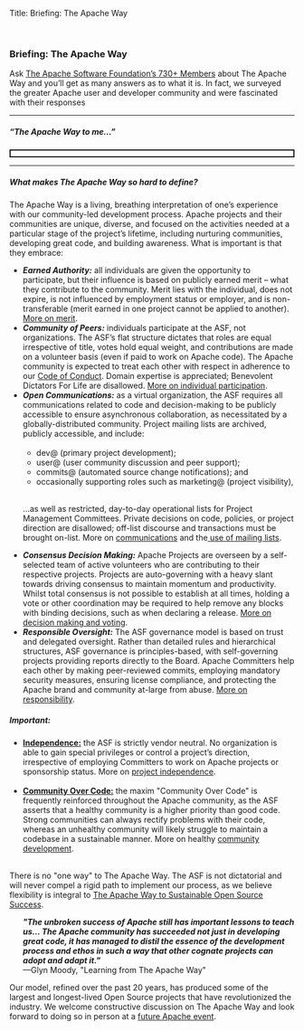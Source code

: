 Title: Briefing: The Apache Way

<p><br>
<h3>Briefing: The Apache Way</h3>

<p>Ask <a href="/foundation/governance/members.html">The Apache Software Foundation’s 730+ Members</a> about The Apache Way and you’ll get as many answers as to what it is. In fact, we surveyed the greater Apache user and developer community and were fascinated with their responses</p>

<hr>
<h5>“The Apache Way to me…”</h5>
<p style="border-style:solid;border-width:2px;padding:5px;">
<strong id="awtm"></strong>

<script>
var quotes = "\n\
&quot;Egalitarian and meritocracy-based software development collaboration&quot;\n\
—Siddharth Anand, user of Apache Avro, Spark, Airflow, and Hive since 2003; contributor to Apache     Airflow, Spark, Livy\n\
\n\
\n\
&quot;Community for collaboration and cooperation.&quot;\n\
—John, Apache Hadoop, Hive, HBase, Cassandra, Druid, Flink, Sentry, Zookeeper, Solr, Iceberg, Impala, Kudu, Pig, Flume, Sqoop, Yetus, Parquet, Spark, Arrow, BigTop, Maven, Ivy, Kerby, Mesos, Oozie user for 4 years; contributor to Apache Hadoop, Hive, HBase, Druid, Flink, Sentry, Iceberg, Impala, Kudu, Parquet, Spark, Kerby\n\
\n\
\n\
&quot;Transparency, sharing, community collaboration&quot;\n\
—Phil Zampino, 10 year user of Apache Knox, Commons, Hadoop, HTTP Client, and contributor to Apache Knox, Hadoop, Lucene and others\n\
\n\
\n\
&quot;Open Source Software which can safely be used in commercial software&quot;\n\
—K, user of Apache HTTP Server, Poi, Wicket, Tomcat and more    over 18 years. Apache Poi contributor\n\
\n\
\n\
&quot;Essential components for infrastructure and applications for projects in education&quot;\n\
—Professor Alexis Olivo, 14 year user of Apache HTTP Server, Flex, Cordova\n\
\n\
\n\
&quot;Great open source software produced by a community that cares about quality and sharing&quot;\n\
—MC, 9 year user of Apache Hadoop, Spark, VXQuery, AsterixDB, Pig, Hive    VXQuery, AsterixDB\n\
\n\
\n\
&quot;A tried and tested, mature approach to collaborate development. One whereby it shows that a community over code approach really does result in a better product.&quot;\n\
—Tim Robertson, 20 year user of Apache projects including Beam, Hadoop, HBase, Hive, Spark, ORC, Tomcat, Solr, and contributor on Apache Beam, Hive, Hadoop, HBase, Solr\n\
\n\
\n\
&quot;Great Community for developing open source code with a permissive license&quot;\n\
—Anonymous, 20 year contributor to Apache Commons\n\
\n\
\n\
&quot;Build a community, instead of code.&quot;\n\
—Wei Chen, 8 year user of Apache Hadoop, Spark, Kafka, PredictionIO, Marvin, Toree\n\
\n\
\n\
&quot;To me it means recognition being tied to the individual, it means developing projects on neutral ground, it means bridging not only time zones, cultures, geographies but also institutions and organizations...as a friend once said, it's also a place where what you receive outweighs what you invest.&quot;\n\
—Anonymous Apache Project Mentor\n\
\n\
\n\
&quot;Guide lines or Bible&quot;\n\
—Koji, 18 year user of Apache Lucene, Solr, OpeNLP, Mahout, Spark, Commons, contributor to Apache Solr\n\
\n\
\n\
&quot;more open, driving me to communicate&quot;\n\
—Jialin Qiao, 3 year committer on Apache IoTDB (incubating)\n\
\n\
\n\
&quot;A way to let your work benefit more people, a way to grow tech depth quickly and also help to build relationships.&quot;\n\
—Weiwei Yang, user and committer on Apache Hadoop for 8 years\n\
\n\
\n\
&quot;To be free to contribute and use Apache projects for the daily work.&quot;\n\
—Anonymous, 14 year contributor to Apache Wicket\n\
\n\
\n\
&quot;True dev env&quot;\n\
—Anonymous, Apache ESME contributor for 8 years\n\
\n\
\n\
&quot;The Apache Way is our industry-leading Seal of Approval. It is the foundations guarantee, and the users' guarantee, that what is released is governed, tried and tested, and passes muster. It is an assurance that things are handled in the open, that there are no hidden surprises or caveats, that this is quality assured.&quot;\n\
—Daniel Gruno, 20 year user of Apache HTTP Server, Cordova, Kibble, and Lucene, contributor to Apache httpd, Kibble, TrafficServer, Tinkerpop, Steve\n\
\n\
\n\
&quot;Make friends and learn something new&quot;\n\
—Wei Zhang, 10+ year user and contributor to Apache OFBiz, Tomcat, Commons\n\
\n\
\n\
&quot;High quality open source&quot;\n\
—Piotr, Apache Cassandra, Spark, and Commons user for over 15 years, contributor to Apache Cassandra, Spark\n\
\n\
\n\
&quot;Community driven software | diverse and open communities | power to those who do&quot;\n\
—Christian Schneider, 19 year user of Apache HTTP Server and Tomcat, contributor to Apache Karaf, Camel, CXF, Kafka, ActiveMQ, Aries, Felix\n\
\n\
\n\
&quot;Open for any one to use and contribute. Doesn't matter whether a contributor is young or experienced, all are welcomed with open hearts. Always work with passion towards making a project better for the users.&quot;\n\
— Imesha Sudasingha, 4 year user of Apache Zookeeper, Maven, Tomcat, Apache2, OODT, Commons, HttpComponents, contributor to Apache OODT, Curator, DRAT, Airavata\n\
\n\
\n\
&quot;Community over the Code&quot;\n\
—Von Gosling, 10 year user of Apache RocketMQ, Dubbo, Spark, Flink, Tomcat, contributor to Apache RocketMQ, Kafka, Dubbo (incubating), Flink, Tomcat, Hadoop\n\
\n\
\n\
&quot;Community is more important than code&quot;\n\
—Kexianjun, contributor to Apache Dubbo (incubating), user of Apache RocketMQ, Zookeeper, Tomcat, Kafka and other Apache projects for 3 years\n\
\n\
&quot;Collaboration&quot;\n\
—Anonymous user of Apache projects for ~25 years, including Apache Ant, Axis2, Batik, Camel, Cocoon, Apache Commons, CXF, Derby, Directory Server, Directory Studio, FreeMarker, Groovy, HTTP Server, HttpComponents, JMeter, Karaf, Log4, Maven, OpenJPA, OpenOffice, PDFBox, POI, Solr, Subversion, Tomcat, Velocity, Xalan, Xerces    Camel, CXF, Groovy, Karaf, Maven, PDFBox, Tomcat\n\
\n\
\n\
&quot;open source and industry standard&quot;\n\
—Jiang, 5 year user of Apache Spark, Hadoop, Sqoop, Flume, Kafka, HBase, Hive\n\
\n\
\n\
&quot;Community / Meritocracy&quot;\n\
—Patrick, using Apache Tomcat, PDFBox, Commons, HTTPd, Lucene, Tika, Maven,  POI, HttpComponents for 18 years\n\
\n\
\n\
&quot;better quality&quot;\n\
—Kimm King, 10 year user and contributor to Apache Dubbo (incubating), RocketMQ, Ignite, ActiveMQ, Ignite, Kafka, Camel, ShardingSphere (incubating), and more\n\
\n\
\n\
&quot;A best way to improve programming skills&quot;\n\
—Chen, Apache Dubbo (incubating) and RocketMQ user for 5 years\n\
 \n\
&quot;Freedom, technique first&quot;\n\
—Xiangdong Huang, 8 year user of Apache Cassandra, Hadoop, Tomcat, Maven, contributor to Apache IoTDB (incubating)\n\
\n\
\n\
&quot;openness, collaboration, community effort, exchange of ideas and thoughts&quot;\n\
—Grzegorz Grzybek, user of Apache Maven, CXF, Camel, Karaf, Aries, Felix, Commons, HTTPd, Tomcat, Derby, ActiveMQ, Groovy (incubating), log4j, Xerces, Xalan for 17 years, contributor to Apache Karaf, Camel, Aries, CXF\n\
\n\
\n\
&quot;community first development process&quot;\n\
—Lukasz Lenart, user of Apache Struts and Commons for 16 years, committer on Apache Struts and Spark\n\
\n\
\n\
&quot;Power&quot;\n\
—Tang, 10 years user of Apache RocketMQ, Kafka, Commons, Log4j, Tomcat, HttpComponents, contributor to Apache RocketMQ and Skywalking (incubating)\n\
\n\
\n\
&quot;Open, Free and Organized&quot;\n\
—Xuchuanyin, user of Apache Commons, Hadoop, Spark, Carbondata (incubating), Parquet, ORC, Zookeeper for 5 years, contributing to Apache ORC and Carbondata (incubating)\n\
\n\
\n\
&quot;Building great software as a peaceful, non-competitive community with outmost respect of each other&quot;\n\
—Anonymous user of Apache projects since 2000, including httpd, Maven, Ant, Commons, Sling, Felix, Jackrabbit, Cordova, Openwhisk (incubating), contributor to Apache Sling, Felix, Jackrabbit, Cordova\n\
\n\
\n\
&quot;Community over Code.&quot;\n\
—Mick Semb Wever, 19 year user of Apache projects including Cassandra, NetBeans (incubating), Zipkin (incubating), Spark, Kafka, Hadoop, Arvo, Groovy, HttpComponents, JMeter, Maven, Mesos, OpenOffice, Parquet, Shiro, Tiles, httpd, Tomcat, Commons, log4j, and Apache Cassandra committer\n\
\n\
&quot;save money, use the best opensource technology, I think so&quot;\n\
—Hushunliang, user of Apache projects for about 10 years, including Apache Tomcat, Dubbo (incubating), Spark, RocketMQ\n\
\n\
&quot;I don't think much about the Apache way, but it's fun and sometimes rewarding to participate in a few projects.&quot;\n\
—Anonymous user of Apache Tomcat, httpd, POI, Commons, Batik over the past two decades; contributor to Apache POI, Tika, Commons\n\
\n\
&quot;More learning opportunities&quot;\n\
—Liuchunlong, three year user of Apache RocketMQ, Lucene, Tomcat, Struts, Maven    and contributor to RocketMQ\n\
\n\
\n\
&quot;one of the best open source organizations&quot;\n\
—Piean, 6+ year user of Apache Commons, Druid (incubating), Dubbo (incubating), Maven, and contributor to RocketMQ\n\
\n\
\n\
&quot;Gaining by sharing&quot;\n\
—Niels Basjes, ~25 years user of Apache httpd, Tomcat, Hadoop, Pig, HBase, Hive, Flink, Beam, Kafka, Avro, Parquet, Commons, and contributor to Apache Avro, Hadoop, Pig, HBase, Hive, Flink, Beam\n\
\n\
\n\
&quot;emmm i don't know&quot;\n\
—Yakecan Le, 4 year user of Apache Dubbo (incubating), JMeter, Maven, Shiro, Tomcat\n\
\n\
\n\
&quot;Convenient and swift&quot;\n\
—FangQi Cao, one year user of Apache RocketMQ\n\
\n\
\n\
&quot;A way to build communities that work together to build projects that can be used by anybody, anywhere.&quot;\n\
—Bruno P. Kinoshita, 10+ year user and committer to several Apache Commons components, Jena, OpenNLP, Arrow, Kafka\n\
\n\
&quot;Don't know&quot;\n\
—Anonymous 3 year user of Apache Spark, Zeppelin, Hadoop, HBase, Kafka\n\
\n\
\n\
&quot;Collaborative software development, consistently high-quality software&quot;\n\
—Henry Li, user and contributor to Apache RocketMQ for 7 years\n\
\n\
\n\
&quot;A way to ensure software quality&quot;\n\
—Giovanni Bechis, 20+ year user of Apache HTTP Server and committer on Apache SpamAssassin\n\
\n\
\n\
&quot;Collaborative, collegial, common interest, (mostly) vendor neutral, development of software for a better planet&quot;\n\
—Anonymous user of Apache HTTP Server for 20 years\n\
\n\
\n\
&quot;A place for collaborating on a project with a permissive open source license&quot;\n\
—Anonymous, 17 year user of Apache POI, httpd, Tomcat, Sling, Lucene, PDFBox, Commons, Jackrabbit, Pulsar, Incubator and committer to Apache OpenOffice, Incubator, POI, Solr, Tika.\n\
\n\
\n\
&quot;Freedom and collaboration&quot;\n\
—Christian, user of Apache Projects that include httpd, Tomcat, NetBeans, and other Java-related projects for 23 years\n\
\n\
\n\
&quot;really free software, good community&quot;\n\
—Anonymous user of about 30 different Apache projects over 16 years, and committer on Apache Sling\n\
\n\
\n\
&quot;Openness, meritocracy&quot;\n\
—Attila Bukor, 15 year user of Apache HTTP Server, Maven, Hadoop, Kudu, ZooKeeper, PonyMail, Whimsy, and committer to Apache Kudu, Hadoop, HBase, Kafka, ZooKeeper, Hive, Impala, Sentry\n\
\n\
\n\
&quot;It is a way to build communities and software by giving a bit in order to get a lot.&quot;\n\
—Ted Dunning, 10 year user of Apache Spark, Commons, Flink, Drill, Maven, Calcite, Parquet, PonyMail, Whimsy, Zeppelin, Zookeeper, and committer on Apache Drill, Spark, Flink, Calcite\n\
\n\
\n\
&quot;A burden of reporting and a fight with infrastructure&quot;\n\
—Harald Oehlmann, 20 year user of Apache River\n\
\n\
\n\
&quot;Meritocraty, transparency, business compatibility&quot;\n\
—Cédric Damioli, 17 year user of Apache Cocoon, Jackrabbit, Solr, and many others, contributor to Apache Cocoon, Jackrabbit, and Lucene.\n\
\n\
\n\
&quot;A revolutionary way to collaborate openly and efficiently across organizations, cultures and timezones&quot;\n\
—Bertrand Delacretaz, 20 year user and committer to Apache Sling, Jackrabbit Oak, Felix, Lucene, OpenWhisk (incubating) and many others\n\
\n\
\n\
&quot;Community over Competition. Pooling expertise for the benefit of all. What you give will come back to you 10-fold.&quot;\n\
—Matt Foley, 8+ year user and contributor to Apache Hadoop, Spark, HBase, Maven    Hadoop, Spark, HBase, Maven, Ambari, Hive, Metron, NiFi\n\
\n\
\n\
&quot;A strong community where consensus and do are the keys factors&quot;\n\
—Olivier Heintz, 11 year user and contributor to Apache OFBiz\n\
\n\
\n\
&quot;Learning from the best. Being constructively criticized by the best. Intellectual stimulation. Friendship.&quot;\n\
—Dawid Weiss, user and contributor to Apache Lucene, Solr, Maven, Ant, Jakarta, HTTPD for ~20 years\n\
\n\
&quot;Collaborating to improve the products delivered by the projects. Achieving such results through consensus.&quot;\n\
—Anonymous user and contributor to Apache HTTPD, OFBiz, Directory, ServiceMix for 10 years\n\
\n\
\n\
&quot;Global teamwork and collaboration&quot;\n\
—Gandhirajan N, 2 year user of Apache Commons and contributor to Apache Ctakes, Cordova\n\
\n\
\n\
&quot;Creating, evolving and improving through sharing and openness&quot;\n\
—Anonymous user and committer to Apache Karaf, ActiveMQ, Camel, Maven, and Commons\n\
\n\
\n\
&quot;A guideline&quot;\n\
—Radovan Semancik, ~20 year user of Apache httpd, Tomcat, Commons, Directory, CXF, Mina, http-client, and committer on Directory, CXF, Mina\n\
\n\
\n\
&quot;Community, respect, innovation.&quot;\n\
—Lefty Leverenz, user and contributor to Apache Hive and ORC for 7 years\n\
\n\
\n\
&quot;Fairly, it's something I feel outdated, stuck in 2000-s. I don't feel modern dynamics in it. Maybe it's because of JMeter project that is complete opposite of being modern and attractive (as a project not as a product).&quot;\n\
—Anonymous user of Apache httpd, httpclient, JMeter, Maven for 10 years and contributor to Apache JMeter\n\
\n\
\n\
&quot;Community over code and a great place to meet good people&quot;\n\
—Francois Papon, 14 year user of Apache Karaf, Camel, ActiveMQ, Tomcat, CXF, Log4j, Struts, Shiro, Unomi, committer on Apache Karaf, Camel, Shiro, Unomi\n\
\n\
&quot;No idea—just saw the term capitalized now.&quot;\n\
—Eirik Bakke, 15 year user of Ant, Flume, NetBeans, Commons, Batik, Avro, Maven, Hadoop, and contributor to Apache Flume, Hadoop\n\
\n\
\n\
&quot;Open, collaborative&quot;\n\
—Anonymous user and contributor to Apache Hadoop, Flink, Spark, Hive    for 9 years\n\
\n\
\n\
&quot;a good structure to build a strong community and good quality software&quot;\n\
—Etienne, user of “a lot” of Apache projects for 15 years, and contributor to Apache Beam, Karaf, ActiveMQ, Camel, Syncope, CXF, Kafka, Avro, Ranger, Spark, Flink and more\n\
\n\
\n\
&quot;Contribution to open source community means ... sharing well reviewed code with many enthusiastic developers to try and utilize and build on powerful features that are already developed.&quot;\n\
—Mehul Parikh, 4 year user of Apache Ranger, Atlas, Hadoop, Hive, HBase, Knox, Storm, Kafka, Ambari\n\
\n\
\n\
&quot;Nothing special to be honest.&quot;\n\
—Thorsten Schöning, 15 year user of Apache log4cxx, APR, httpd, Tomcat, Axis 2, mod_perl, Subversion, Wicket and contributor to Apache Wicket, log4cxx, Axis 2\n\
\n\
\n\
&quot;Community driven, open, to a high standard&quot;\n\
—Duncan, 15 year user of Apache projects including Brooklyn, jclouds, ActiveMQ, Ambari, JMeter, Hadoop, Struts, httpd, and contributor to Brooklyn and jclouds\n\
\n\
\n\
&quot;Not much really, didn't even know those words were indicating something special... Apache is just one of the 'ways'. I've been writing software for over 30 years now, as a hobby, for a living. I believe in community and sharing; knowledge on talks on conferences, code in open source. If we only had closed source, we would not have come this far. The best ideas came from open source (Maven really changed the development world there)...&quot;\n\
—Tom Eugelink, 10+ year user of Apache Maven, Common Java libraries, Tomcat, HTTP server, Xalan, Xerces, Axis, CXF, Velocity, FreeMarker, MyFaces, PDFBox, and more\n\
\n\
\n\
&quot;openness, equality, meritocracy, stewardship&quot;\n\
—Radu Cotescu, 6 year user and contributor to Apache Sling, Felix, Jackrabbit Oak, Maven, Tika\n\
\n\
\n\
&quot;Open Source, Reliable, Scalable&quot;\n\
—Kartik Reddy, user of Apache Flink, NiFi, Kafka, Hadoop, Spark, Tomcat for 3 years\n\
\n\
\n\
&quot;Vendor-neutral collaborative open source software development&quot;\n\
—Anonymous 8 year user of Apache Jena, Spark, Hadoop, Commons, Mesos, Zookeeper, and contributor to Apache Jena, Spark, Mesos\n\
\n\
\n\
&quot;Apache contributes a lot of valuable infrastructure without trying to push opinions on how and where it should and should not be used.&quot;\n\
—Ilya, user of Apache Commons, Hibernate, Lucene, Solr, Ignite, Ant, Maven, Xerces for more than a decade, and committer on Apache Solr, Ignite\n\
 \n\
&quot;Community software development&quot;\n\
—Sergio Fernandez, 15 year user of Apache Commons, Spark, Beam, Flink, Marmotta, Solr, Lucene, and committer to Apache Commons, Marmotta, MXNet\n\
\n\
\n\
&quot;reliable software and libraries&quot;\n\
—Tushar Joshi, user of Apache Commons, ServiceMix, Tomcat, NetBeans, OpenOffice, FOP, Xerces, log4j, httpd, Hadoop since 2000, and contributor to Apache Hadoop, Tomcat, NetBeans\n\
\n\
\n\
&quot;Community, Consensus and Open Process&quot;\n\
—Dennis Kieselhorst, 15 year user of Apache Tomcat, HTTPD, HttpComponents, Kafka, and committer to Apache Commons, CXF, MyFaces, Maven\n\
\n\
\n\
&quot;High quality software that I can rely on and contribute to&quot;\n\
—Anonymous user of Apache Kafka, Zookeeper, Commons, Maven and committer to Apache Kafka for many years\n\
\n\
\n\
&quot;Community over code&quot;\n\
—Anonymous user of Apache Unomi, Karaf, Tomcat, Maven, Commons, Pluto, Jackrabbit, Lucene for 20 years, and committer to Apache Unomi, Karaf, Jackrabbit\n\
\n\
\n\
&quot;longevity through community&quot;\n\
—Alex Heneveld, 15 year user of Apache Brooklyn, jclouds, httpd, Commons, Karaf, Cassandra, and more, contributor to Apache Brooklyn, jclouds\n\
\n\
\n\
&quot;A high set of standards that projects and developers are held to, that encourages involvement but does so in a way that insures sustainability and legal protection for the future.&quot;\n\
—Nick, ~20 year user of Apache httpd, Guacamole, Tomcat, NetBeans, Directory, Maven, contributor to Apache Guacamole\n\
\n\
\n\
&quot;International collaboration, community, fun&quot;\n\
—Vincent, user of Apache Maven, Ant, httpd, Tomcat for 20 years, and contributor to Apache Maven and some projects in the Apache Incubator\n\
\n\
\n\
&quot;collaboration, sharing, learning&quot;\n\
—Yifei Zhang, 10 year user and contributor to Apache HTTP Server, Hadoop, NiFi, Cassandra\n\
\n\
\n\
&quot;working together with a shared sense of ownership over the community's project.&quot;\n\
—Anonymous user and committer to Apache HTTP Server, Zeppelin, Whimsy, Tomcat, Tika, CouchDB, and Commons, for 19 years \n\
\n\
\n\
&quot;Collaboration&quot;\n\
—Anonymous user of Apache Jackrabbit Oak, Lucene, Solr, and others for too many years to remember, and contributor to Apache Jackrabbit\n\
\n\
\n\
&quot;an attempt to codify norms of effective tightly-knit groups to work at scale and across long (geographic and temporal) distances&quot;\n\
—Robert, user of Apache httpd, Beam, Flink, Arrow, Commons, Ant, Groovy for 10 years, and committer to Beam and Flink\n\
\n\
\n\
&quot;Technology that matter with no Strings attached.&quot;\n\
—Rafael Weingärtner, 10 year user of Apache CloudStack, most of the Java Commons, Maven, and others, and contributor to Apache CloudStack\n\
\n\
\n\
&quot;Project management independent from commercial interests.&quot;\n\
—Dmitriy Pavlov, 12 year user and contributor to Apache Ignite, Tomcat, Kafka\n\
\n\
\n\
&quot;Open and community driven&quot;\n\
—Anonymous user and contributor to Apache Hadoop and Spark for 16 years\n\
\n\
\n\
&quot;In my experience within a small ‘community’, the slogan does not mean much: Evolution/outcome/output of projects are very different depending on which of the underlying tenets (consensus, involvement, technical argumentation, common good, vote participation, onboarding, ...) are favored, or not, by ‘influential’ people. Influence and ‘meritocracy’ are not always aligned and the former trumps the latter...&quot;\n\
—Gilles, 12 year user and contributor to several Apache Commons Math projects\n\
\n\
\n\
&quot;Share knowledge with other engineers. Solve common problems. Be polite and create community&quot;\n\
—Enrico Olivelli, user of 19 years of Apache Tomcat, Bookkeeper, ZooKeeper, HBase, Calcite, Oltu, Commons, James, SpamAssasisin, Groovy, Subversion, Curator, Maven, Ant, Hadoop, Kafka, Pulsar, NetBeans, contributor to Apache Bookkeeper, Zookeeper, Calcite, Tomcat, Curator, Maven\n\
\n\
\n\
&quot;Imagine there's no heaven…(full song lyrics)...&quot;\n\
—Robert, 20 year user of Apache httpd, Tomcat, Tinkerpop, ActiveMQ, Ant, Cassandra, Camel, Commons, Groovy, Ignite, JMeter, Lucene, Maven, and many more...contributor to Apache TinkerPop\n\
\n\
\n\
&quot;Trying to be courteous, open minded to anyone, helpful, and merit based. The community spirit is also quite refreshing, in the sense, that the power of the community is quite larger than the sum of the parts. We also seem to maintain some anonymity in that the world en masse doesn't see that we touch them in their day to day lives as much as say Apple does.&quot;\n\
—Rob Tompkins, 20 year user of Apache httpd, Commons, Tomcat, and contributor to Apache Spark and Hadoop.\n\
\n\
\n\
&quot;Building a sustainable and productive community for moving software projects forward.&quot;\n\
—Christopher, 20 year user and contributor to Apache Accumulo, Fluo, Maven, Hadoop, ZooKeeper, Thrift, Commons, Tomcat\n\
\n\
\n\
&quot;Challenging.&quot;\n\
—Lee Dongjin, user of Apache Hadoop, Giraph, Spark, Kafka, Livy, Mahout, HBase for 7 years, contributor to Apache Spark, Kafka.\n\
\n\
\n\
&quot;ASF License + governance process for software&quot;\n\
—Sean, 12 year user of Apache Spark, Parquet, Arrow, Hadoop, Kafka, contributor to Apache Spark\n\
\n\
\n\
&quot;People over the code. Complete transparency in the process. Keeping the process open. Making the community welcoming for beginners.&quot;\n\
—Gurudatt, 2 year user of Apache Kafka, Hadoop, Zookeeper, NiFi, Spark, Tomcat\n\
\n\
\n\
&quot;Be excellent to each other&quot;\n\
—Anonymous 9 year user of Apache PDFBox, Tomcat, POI, NetBeans, log4j\n\
\n\
\n\
&quot;Personally, it gives me great pride to share and collaborate with the larger open source community and the Apache Way is the best way to do that. Professionally, the breadth and quality of Apache projects means I can be competitive regardless of the domain of software I work in.&quot;\n\
—Raymond Augé, user of Apache Ant, Aries, Commons, CXF, Derby, Felix, Gronimo, HC, Ivy, Kafka, Logging, Maven, Mina, Lucene, Tomcat, Velocity...since Since Apache Httpd Server was a thing, contributor to Apache Aries, Felix, Geronimo\n\
\n\
\n\
&quot;Shared ideas and a drive towards open innovation fostered by a community of passionate people&quot;\n\
—Anonymous user of Apache ActiveMQ, Camel, Commons, Derby for more than 10 years, contributor to Apache ActiveMQ, Camel, Kafka\n\
\n\
\n\
&quot;Open development, contributor friendly&quot;\n\
—Adrian Muraru, 10 year user of Apache Kafka, Cassandra and contributor to HBase\n\
\n\
\n\
&quot;A sense of community around software technology&quot;\n\
—Nick, 20 year user of Apache Metron, Hadoop, Spark, Storm, Kafka, Zookeeper, HBase, Commons, contributor to Apche Metron\n\
\n\
\n\
&quot;Free Open Source software that's licensed such that anyone is free to use it in any project for free and open, consensus & merit based development communities.&quot;\n\
—Anonymous user for 10 years of Apache Lucene, Solr, Ant, Zookeeper, Tika, Groovy, Tomcat, log4j2, Subversion, OpenOffice, Shiro, Spark, Velocity, PDFBox, Zeppelin, POI, Jena, River, JMeter, Kafka, Ivy, httpd, Cassandra, HttpClient, James, Struts contributor to Apache Lucene, Solr, Ant, ManifoldCF\n\
\n\
\n\
&quot;Not much at the moment, as a new PPMC member this will need to change but at the moment I find the culture very alien to me. Just the amount of abbreviations, rules, etc., ecosystem that come with Apache is staggering and information is scattered or written with too much assumed insider knowledge.&quot;\n\
—Anonymous 20 year user of Apache Kafka, Cordova, Cassandra, ActiveMQ, Zookeeper, Maven, JMeter, APR, HTTPD, contributor to Apache Zipkin (incubating), Cordova\n\
\n\
\n\
&quot;The Apache Way is a community of contributors from a diverse set of companies, countries, and skillsets that are committed to helping each other implement and improve useful tools and frameworks that benefit all, done so with the benefit of the projects in mind.&quot;\n\
—Eric E. Payne, Apache Hadoop user since 2011, and contributor to Apache YARN, HDFS, Tez, Falcon, Pig, Hive, HBASE, Storm, Spark\n\
\n\
\n\
&quot;It's a bit rigid but consistent way of developing software, it helps with the ‘trust’ portion of consuming Apache projects.&quot;\n\
—Anonymous user of Apache Maven, Shiro, httpd, httpclient, many other projects for 17 years, contributor to Apache Maven, Shiro, and others\n\
\n\
\n\
&quot;Everything in the open, public, free, fair and friendly.&quot;\n\
—Randy Abernethy, 10 year user of Apache Hadoop, Hive, Spark, Kafka, Cassandra, Thrift, Tomcat, HTTPD, ActiveMQ, contributor to Apache Thrift and others\n\
\n\
\n\
&quot;Transparent communities, community first, open communities&quot;\n\
—Robert Metzger, user of Apache Flink, Kafka, Hadoop, Maven for 10 years, contributor to Apache Flink\n\
\n\
&quot;A way for me to change the world positively through my passion for coding.&quot;\n\
—Eric Pugh, 16 year user of Apache Turbine, Jakarta, Torque, Solr/Lucene, and contributor to Apache Solr\n\
\n\
\n\
&quot;A way to learn about many stuff and to be part of a great big community&quot;\n\
—Jonathan, user of Apache Commons, Ignite, Tomcat for 6 years, contributor to Apache Ignite\n\
\n\
\n\
&quot;Those who do the work make the decisions. One man projects are failing projects. Community is superior to ability. If it didn't happen on the mailing list, it didn't happen.&quot;\n\
—Nathan Bubna, 18 year user of Apache Velocity, Lucene, contributor to Apache Velocity, Tiles\n\
\n\
\n\
&quot;It completely dominates the way I work, but I tend to have problems with the Non-Apache-Ways&quot;\n\
—Christofer Dutz, 19 year user of Apache Commons, Tomcat, FLEX, PLC4x (incubating), Edgent (incubating), NiFi, Camel, Cocoon, Maven, contributor to Apache PLC4X (incubating)\n\
\n\
\n\
&quot;It is a proven way to deliver high-quality software where the power to make decisions is earned by those who do the work. In my opinion is is the best approach for delivering software we know of - better than any of the trendy approaches used by most software organizations.&quot;\n\
—Matt Ryan, 18 year user and contributor to Jackrabbit, Oak, Sling, Felix, OpenWhisk (incubating), Mesos, Kafka, Storm, Spark, Zookeeper\n\
\n\
\n\
&quot;Meritocracy, Openness, Independence&quot;\n\
—Pavel Tupitsyn, user of Apache Ignite, OpenOffice, log4net, Tomcat for 15 years, contributor to Apache Ignite\n\
\n\
\n\
&quot;Code over words. Community over code&quot;\n\
—Luke, 2 decade user of Apache httpd, Hadoop ecosystem projects, contributor to Apache Hadoop, Pulsar, and more.\n\
\n\
\n\
&quot;It is an unified, systematic and collaborative approach to deliver quality software and documents&quot;\n\
—Gang Wang, user and contributor Apache HTTP Server, Spark, Hadoop, Mnemonic (incubating), Gearpump (incubating), Kylin for 8 years\n\
\n\
\n\
&quot;Community, Open, Do-ocracy, Communication&quot;\n\
—Anonymous user of Apache cTAKES, OpenNLP, UIMA for 5 years, contributor to Apache cTAKES\n\
\n\
\n\
&quot;A culture of collaboration, and focus on the user. Vendor neutral decisions where the needs of the user, and of the community, are put first.&quot;\n\
—Rich Bowen, 24 year user of Apache httpd, APR, numerous Commons projects, Hadoop ecosystem, Spark, Subversion, contributor to Apache httpd, Tomcat, ActiveMQ, CloudStack \n\
\n\
\n\
&quot;Meritocracy, open discussion, voting when needed.&quot;\n\
—Dave, 15+ year user of Apache httpd, Solr, Allura, Hadoop, Hive, SpamAssassin, Subversion, committer to Apache Allura\n\
\n\
\n\
&quot;Doing work in a visible way to invite collaboration and review.&quot;\n\
—Helena, 1 year user and contributor to Apache Geode\n\
\n\
\n\
&quot;The Apache way to me is like a keystone. Climbing up each side of an arch are a committed group of people who must act in some way out of self interest. The Apache way is the keystone that keeps that arch from falling, and converts the collective group's self interest into an altruistic set of projects which are then available freely to the world.&quot;\n\
—Andrew Palumbo, 17 year user of Apache Mahout, Arrow, httpd, Tomcat, Hadoop, Parquet, Commons, Math Commons, Log4j, Poi, Spark, contributor to Apache Mahout, Flink\n\
\n\
\n\
&quot;Means a set of informal rules / behaviours that conducts/helps in the community ecosystem management.&quot;\n\
—Daniel Takabayashi, user of Apache Marvin AI, Hadoop, Spark, Tomcat and more for 15 years, contributes to Marvin AI\n\
\n\
\n\
&quot;Emphasizing community over code to develop technical and collaborative solutions to difficult problems.&quot;\n\
—Andy LoPresto, 15 year user of Apache NiFi, Tomcat, httpd, Solr, Lucene, Groovy, contributor to Apache NiFi, Kafka, Hadoop\n\
\n\
\n\
&quot;Focus on technology first, community effort for the benefit of all&quot;\n\
—Paul, user Apache Drill, Impala, HTTP Web Server, Commons, Calcite, and more for 15 years, contributor to Apache Impala, Drill\n\
\n\
\n\
&quot;Community over code. It's a meritocracy. Transparency, consensus and respect are what make it work.&quot;\n\
—Ken Krugler, 14 year user of Apache Avro, Calcite, Cassandra, Commons, Flink, Hadoop, HttpComponents, James, Kafka, Logging, Lucene, Mahout, Maven, OpenNLP, Parquet, PDFBox, Poi, Solr, Tika, ZooKeeper, contributor to Apache Flink, Tika\n\
\n\
\n\
&quot;Quality, Commitment&quot;\n\
—Gustavo, user of Apache Tomcat, Hadoop, Apache HTTP Server etc. for 15 years\n\
\n\
\n\
&quot;Free Software developed in an open and transparent way&quot;\n\
—Philipp, Apache httpd, Tomcat, commons, Tamaya, Creadur user for 18 years, contributor to Apache Tamaya, Creadur \n\
\n\
\n\
&quot;It means building a good, vibrant community around open source software projects.&quot;\n\
—Thiago H. de Paula Figueiredo, committer to Apache Tapestry, and user of Apache Commons, HttpClient, Shiro for at least 15 years\n\
\n\
\n\
&quot;People working together across the globe in a pragmatic, respectful way to create great OSS products.&quot;\n\
—Jens, user and contributor to Apache Thrift, Cassandra for 5 years\n\
\n\
\n\
&quot;A completely open Open Source development process&quot;\n\
—Alex, user and contributor to Apache Spark, Livy (Incubating), Hadoop, HTTP Server, Ambari, Maven, Bahir, Toree (Incubating), Edgent (Incubating), Arrow, SystemML\n\
\n\
\n\
&quot;Reliable trustworthy open-source software&quot;\n\
—Kevin, user of Apache Maven, Isis, SpamAssassin, since 2002, contributor to Apache Isis\n\
\n\
\n\
&quot;Community over code. An open source codebase doesn't mean much without a community around it, and the Apache Way revolves around enabling communities to govern and maintain projects.&quot;\n\
—Matt Sicker, 15 year user and contributor to Apache httpd, log4j, Commons, Maven, Groovy, and other projects\n\
\n\
\n\
&quot;The Apache Way means doing serious quality software Just for Fun (TM)&quot;\n\
—Helder Miguel Alves Magalhães, ~3 year user of Apache Batik\n\
\n\
\n\
&quot;A formalized framework for creating open source software.&quot;\n\
—Anonymous user of 3 years of Apache Geode, Log4j_2, Lucene Core, Shiro, Tomcat, and perhaps more, contributor to Apache Geode\n\
\n\
\n\
&quot;To help people just because you can :)&quot;\n\
—Maxim, user and contributor to Apache Wicket, OpenMeetings, Commons, Flex, OpenJPA for 20 years\n\
\n\
\n\
&quot;Community and proper software&quot;\n\
—Timothy Spann, 15 year user and contributor to Apache NiFi, MXNet, Tika, OpenNLP, Commons, Hadoop, Hive, Spark, HBase, Ambari, Livy (incubating), Druid (incubating)\n\
\n\
\n\
&quot;Put community before code. Let they that do the work make the decisions. If it didn't happen on a mailing list, it didn't happen. Don't feed the trolls.&quot;\n\
—Anonymous user of Apache HTTP Server and log4j for 15 years and committer on Apache Flume\n\
\n\
\n\
&quot;Good design discussions. User feedback. User driven development.&quot;\n\
—Timo Walther, 6 year user of Apache Flink, Avro, Calcite, Commons, contributor to Apache Flink, Calcite\n\
\n\
\n\
&quot;A licensing model along with some basic guide rails on how to run the open source projects&quot;\n\
—Aaron Fabbri, 20 year user and contributor to 20 years to Apache Hadoop, Impala, Kudu\n\
\n\
\n\
&quot;Community first: the project by the community, for the community. Collaborative and open: reach consensus through discussion and encourage broad contributions. Merit-based governance: give those every contributor a chance to collaborate and lead the community. Archivable discussion and design: enable everyone in the community to participate regardless when or how they want to contribute.&quot;\n\
—Tianqi Chen, 2 year user and contributor to Apache MXNet (incubating)\n\
\n\
\n\
&quot;Work together to change the world online&quot;\n\
—Lin Zhinan, user and contributor of 8 years to Apache ServiceComb and Tomcat\n\
\n\
\n\
&quot;Culture of collaboration, respect, openness.&quot;\n\
—Anonymous user of Apache httpd, Tomcat, Maven, Commons, Logging, log4j, POI, FOP, Axis2 for 23 years\n\
\n\
\n\
&quot;Community&quot;\n\
—César José García León, 10+ year user of Apache Karaf, Tomcat, Commons, contributes to Apache Karaf\n\
\n\
\n\
&quot;Open opportunity to developer&quot;\n\
—Vnk, user of Apache Spark, Hadoop, Hive, log4j for 8 years\n\
\n\
\n\
&quot;Freedom, choice and affordability&quot;\n\
—Ajay, 8 year user of Apache Hadoop, Ozone, and contributor to Apache Hadoop, Ozone, Yarn, Ranger, Hive, HBase, Pig\n\
\n\
\n\
&quot;I'm really sorry but I don't really familiar with that. I think The Apache Way it's like a moto or something...&quot;\n\
—Serhii Cho, 1 year user of the Apache HTTP Server\n\
\n\
\n\
&quot;help others, collaborate and share ideas on enterprise opensource projects without promoting enterprises interests but contributors.&quot;\n\
—Pierre-Luc Dion, user of Apache httpd, Tomcat, CloudStack, Hadoop, HBase, Kafka since 1997, contributor to Apache CloudStack, Spot\n\
\n\
\n\
&quot;A way of working on software that is inclusive and well governed, while at the same time being very grass roots.&quot;\n\
—Frank McQuillan, 5 year user and contributor to Apache MADlib, HAWQ, Hive, HTTP Server, Kafka, Spark, Tomcat, Zeppelin, ZooKeeper\n\
\n\
\n\
&quot;Win Win way&quot;\n\
—Jayesh, 2+ year user Apache Lucene, Solr, Commons, Tika, Nutch, Tomcat, POI, Zookeeper, OpenNLP, and hopes to become a contributor this year.\n\
\n\
\n\
&quot;Collaborate on software from people all over the world, and use consensus to continuously improve the software.&quot;\n\
—Fokko Driesprong, user of Apache Spark, Airflow, Avro, Parquet, Hive, Zookeeper, Maven, Yetus and others for many years, contributor to Apache Airflow\n\
\n\
\n\
&quot;Collaboration&quot;\n\
—Avik Ganguly, 8 year user of Apache Fineract, Cassandra, Commons, Maven, Tomcat, and others, contributor to Apache Fineract\n\
\n\
\n\
\n\
&quot;Freedom&quot;\n\
—Soner, 3 year user of Apache Spark, Hive, Kafka, Sqoop    \n\
\n\
\n\
&quot;Respect to community&quot;\n\
—Jongyoul, 18 year user of Apache HTTP Server, Spark, Zeppelin, Hadoop, Hive, contributor to Apache Zeppelin, Spar, YARN, Airflow\n\
\n\
\n\
&quot;Very open high quality software&quot;\n\
—Anonymous, 14 year user of Apache Velocity, httpd, FOP, Sling, Tomcat, contributor to Apache Velocity\n\
\n\
\n\
&quot;Good provider for software; nice community to work in&quot;\n\
—Anonymous user of Apache Ant, Maven, Deltaspike, Camel, Commons since 1996, contributor to Apache Ant, Commons, Camel, Deltaspike\n\
\n\
\n\
&quot;A rich and elaborate bureaucracy that keeps despots and corporations taking over OSS projects, and encourages people world wide to take part in projects based on ability.&quot;\n\
—Trevor Grant, 20 year user of Apache Mahout, Spark, Flink, Kafka, OpenWhisk (incubating), Streams, other Hadoop ecosystem projects, contributor to Apache Mahout, Streams, Spark, Flink, many others\n\
\n\
\n\
&quot;The Apache Way is a fair method of collaboration, even between competitors.&quot;\n\
—Myrle Krantz, 12 year user of Apache Xerces, Lucene, Cassandra, Tomcat, contributor to Apache Fineract\n\
\n\
\n\
&quot;Open, Freedom and Respect.&quot;\n\
—Anu Engineer, 5 year user and contributor to Apache Hadoop\n\
\n\
\n\
&quot;At the core: Open Governance. It's more than Open Source. The playing field is level for individuals as well as huge corporate interests. No entity can buy a seat at the table.&quot;\n\
—Daniel Ruggeri, 15 year user and contributor to Apache HTTP Server and Tomcat\n\
\n\
\n\
&quot;creating free (as in freedom) software, transparent communication and decision making, independence from company interests&quot;\n\
—Thomas, 15 year user of Apache Tomcat, Commons, HTTP Server, Derby, Torque\n\
\n\
\n\
&quot;The opportunity of working on world level projects, with world level workmates, having world level users, with no boss :) only based on meritocracy nothing else.&quot;\n\
—Yasser Zamani, 7 year user and contributor to Apache Struts\n\
\n\
\n\
&quot;Nothing yet, but it will&quot;\n\
—Jonathan Le Bloas, 3 year user of Apache Maven, httpd, Cassandra, ActiveMQ, Commons DBCP, HTTP Client\n\
 \n\
&quot;community, living open source, keeping different kind of os communities together, defining standards, very democratic and transparent decision making apparently&quot;\n\
—Georg, user of Apache Solr, Commons, Turbine, Databases, Subversion, HTTP Server, Tomcat since 1999\n\
\n\
\n\
&quot;Open source software development with well defined processes and roles.&quot;\n\
—Boglarka Egyed, 3 year user of Apache Hadoop and Sqoop, contributor to Apache Sqoop\n\
\n\
\n\
&quot;An open to all self sustaining way forward&quot;\n\
—Govind Menon, user of Apache Storm, Zookeeper, Tomcat, Camel for 5 years, contributor to Apache Storm\n\
\n\
\n\
&quot;Code-centric community development.&quot;\n\
—Adam Soroka, 20+ year user of too many Apache projects to name, mostly httpd, Commons, Jena, Cassandra, Derby\n\
\n\
\n\
&quot;well structured approach to open source development.&quot;\n\
—Anonymous ~10 year user of Apache Maven, Tomcat, Ignite, contributor to Apache Ignite\n\
\n\
\n\
&quot;Meritocracy, do-ocracy&quot;\n\
—David Smiley, 19 year user of Apache Ant, Maven, Lucene, Solr, HttpClient, contributor to Apache Lucene, Solr\n\
\n\
\n\
&quot;Open source and always on the edge&quot;\n\
—Anonymous user of Apache Maven, Tomcat, Spark, Kafka for 4 years\n\
\n\
\n\
&quot;Sharing knowledge and ideas with the community. Working together to provide solutions.&quot;\n\
—Michael, 15 year user of Apache Olingo, HTTP Server, CXF, Qpid, contributor to Apache Olingo, Qpid\n\
\n\
\n\
&quot;Open Source Software according to defined rules&quot;\n\
—Anonymous, 15 year user and contributor to Apache Commons, CXF, FreeMarker, Kafka, Logging (log4j2), Maven, Tomcat, and for sure others because of dependencies\n\
\n\
\n\
&quot;A community of developers dedicated to helping every developer to become proficient&quot;\n\
—Anonymous user to Apache Ant, Commons, DB, Groovy, HttpComponents, Logging, Maven, NiFi, POI, Subversion, Tomcat, Xerces for as long as they’ve been using Java, about 20 years\n\
\n\
\n\
    &quot;A project free from commercial coercion, but with strict regulations and daunting processes&quot;\n\
—Anonymous user of Apache Groovy, Maven, JMeter, Kafka, Netbeans, Tinkerpop, Tomcat for 10 years, contributor to Apache Groovy\n\
\n\
\n\
&quot;Freedom and quality&quot;\n\
—Juan Moreno, 10 year user of Apache httpd, NetBeans, Tomcat, Maven, contributor to Apache CXF\n\
\n\
\n\
&quot;Easy accessible open source and sometimes very old looking projects.&quot;\n\
—Anonymous user of Apache NetBeans, Commons Java libraries, Hadoop for 10 years, colleagues contribute to various Apache projects\n\
\n\
\n\
&quot;No idea&quot;\n\
—Venkat, 4 year user of Apache Cassandra, Maven, Kafka, ActiveMQ, Ant, Apache Web Server\n\
\n\
\n\
&quot;It Means a lot with the way the projects help in our day to day life and the reusability from a big picture point of view&quot;\n\
—Kumaran Ravi Prakash, 8 year user of Apache POI, Ant, Maven, Groovy, Cordova, has not yet contributed but would like to contribute\n\
\n\
\n\
&quot;It means an open place to collaborate&quot;\n\
—Sascha. 10+ year user of Apache httpd, Lucene, Karaf, Aries, Commons, and many more, contributor to Apache Aries, Karaf, Archiva and others when they find something\n\
\n\
\n\
&quot;A neutral space in which to collaborate on software components (not software products). A way to protect open source as a development methodology that delivers innovation to those participating.&quot;\n\
—Anonymous 18 year user and contributor to too many Apache projects to write down\n\
\n\
\n\
&quot;Keeping health community around shared software as common goods in collective, inclusive, practical ways, under the meritocratic--against aristocratic, credits earned by contributed merits--governance model.&quot;\n\
—Anonymous 18 year user of Apache HTTP Server, Tomcat, Commons, Portals, Jackrabbit, Lucene, Solr, Tika, James, JMeter, FreeMarker, Logging, CXF, Maven, Ant, Wicket, HttpComponents, POI, Xerces, Xalan, Nutch, Hadoop, Velocity, contributor to Apache Portals, Commons, FreeMarker, Tomcat, Jackrabbit, Cocoon, Syncope\n\
\n\
\n\
&quot;Excellent software that I can trust to be supported and enhanced going forward, with a clear path to retirement should that be appropriate.  Clear licensing without any gotchas.&quot;\n\
—Jan, user of Apache HTTP Server, Java Commons, Groovy, NetBeans since the first apache httpd    \n\
\n\
\n\
&quot;I can share what I do with anyone and everyone.  Also, the Apache License 2.0 has been the standard OS license used by pretty much everyone I have worked for.&quot;\n\
—Craig McClanahan, 19 year user of Apache Tomcat, Struts, Commons, Maven, contributor to Apache Tomcat, Struts (original creator), Commons    \n\
\n\
\n\
&quot;Consensus-based, community driven governance&quot;\n\
—Rajind Ruparathna, 7+ year user of Apache Maven, Commons IO/Lang/HttpClient, POI, Zookeeper, Log4J 2, ActiveMQ, Spark, LibCloud, Commons Logging, HttpComponents, Lucene, Pig, Shiro, Solr, Storm, Tika, Tomcat, Velocity, Xerces, contributor to Apache Bloodhound, Apache OODT, HttpComponents\n\
\n\
\n\
&quot;It's a great opportunity to use software freely.&quot;\n\
—Anonymous 16 year user of Apache httpd, OpenOffice\n\
\n\
\n\
&quot;In general a nice and clean approach, but sometimes people who are good at networking can create opinions that are used to push contributors into a specific corner. In addition some discussions are more political than for the project itself.    \n\
—Markus Geiss, 10 year user of Apache Lucene, Cassandra, Derby, DBCP, Fineract, contributor to Apache Fineract\n\
\n\
\n\
&quot;We, as professionals and hobbyists, have the choice to share our knowledge to perform together for the best.&quot;\n\
—Sylvain user of Apache Commons IO, Lang, Tomcat, Mina, log4j and logback, Derby, HTTP Server for 13 years\n\
\n\
\n\
&quot;Community spirit&quot;\n\
—Rachel Zou, one year user and contributor to Apache Kylin\n\
\n\
\n\
&quot;open, respect and collaborate&quot;\n\
—Shaofeng Shi, 15 year user of Apache Tomcat, Kylin, Hadoop, Spark, Kafka, MyBatis, HBase, Flink, contributor to Apache Kylin, Superset, Spark\n\
\n\
\n\
&quot;open, sharing, global team work&quot;\n\
—Jason Zhong, 10 year user of Apache Kylin, Hadoop, contributor to Apache Kylin\n\
\n\
\n\
&quot;That the projects are supported by durable communities that span the interests of multiple organizations, and that the communities are self-organizing meritocracies.&quot;\n\
—Michael Beckerle, 15 year user of too many to keep track of, contributor to Apache Daffodil (incubating)\n\
\n\
\n\
&quot;It means that I'm invited to share something great with the world. It means that I invite the world to enjoy it and to make it better because everything can get better, but it gets better when we work together. No one is forced to contribute their code here, they are invited to do so. This means that if you see code here, it's code that we feel is worthy to be shared. It means that good code will win the day.&quot;\n\
—Gil Yehuda, 9 year user of Apache Hadoop, Storm, Hive, Oozie, Zookeeper, Traffic Server, Omid, Druid, and more; employer has 50 employees who have as their full time job to contribute to Apache projects and over 25 people who are on PMCs\n\
\n\
\n\
&quot;A strange religion that is followed by some of the ASF leadership.&quot;\n\
—Anonymous 9 year user and contributor to Apache OpenOffice\n\
\n\
\n\
&quot;A new paradigm and a social framework for open source community and project governance in China.&quot;\n\
—Ted Liu, 15 year user of Apache HTTP Server, contributor to Apache Spark, Hadoop, Mesos, Cloudera, RocketMQ, Eagle, Griffin, Kylin, Weex, Doris, ECharts, CarbonData, Camel, ServiceComb, SkyWalking, Dubbo, HAWQ, Sharding-Sphere, BRPC\n\
\n\
\n\
&quot;License to get ripped off&quot;\n\
—Anonymous user and contributor to a load of Apache projects for 10 years\n\
\n\
\n\
&quot;Charity, Community, Open&quot;\n\
—Zhangliang, 10 year user of Apache Tomcat, ShardingSphere, Zookeeper, Hadoop, Maven, contributor to ShardingSphere\n\
\n\
\n\
&quot;I hope to find out more, but to be honest I’m lacking the insight to answer with any degree of truth. I'd like to say bonded and tightly bonded with a conviction of respect for themselves and the community at large.&quot;\n\
—James Richert, new user of two Apache projects\n\
\n\
\n\
&quot;It is to produce opensource analogs of proprietary software&quot;\n\
—Emil Bogomolov, 1 year user of Apache Hadoop and derivatives\n\
\n\
\n\
&quot;The way Apache builds and advocates software is the way software should be built which is through global collaboration.&quot;\n\
—Anonymous 10 year user of Apache Spark, Hadoop, Tomcat, httpd\n\
\n\
\n\
&quot;Great software, collaboration, shared knowledge&quot;\n\
—Roy, user of Apache Tomcat, Kafka, JMeter, Ant, Avro, Commons, log4j, Qpid, Spark, Struts, Zookeeper for 15 years, contributor to Apache Camel    \n\
\n\
&quot;Freedom and Voluntary Collaboration&quot;\n\
—Niclas Hedhman, user of too many Apache projects since 1997, patches contributor to 30 or so total projects\n\
\n\
\n\
&quot;Free open solid quality&quot;\n\
—Paul Velthuis, 7 year user of Apache Airflow, Spark, Beam, HTTP Server, Cassandra, Hive, Log4j, contributor to Apache Airflow, Beam, Spark\n\
\n\
\n\
&quot;The new paradigm of code manufacturing&quot;\n\
—Faouz, 5 year user of Apache Spark, Airflow, contributor to Apache Airflow\n\
\n\
\n\
&quot;My idea for the largest open source contributor.&quot;\n\
—Balaji Swaminathan, user of Apache Solr, log4j, Tomcat, Lucene and a lot more for 5 years\n\
\n\
\n\
&quot;Reliable open source software&quot;\n\
—Florian, 15 year user of Apache Tomcat and all sorts of Java libraries, contributor to Apache HTTP Server\n\
\n\
\n\
&quot;Never heard that phrase&quot;\n\
—Peter, 20 year user of Apache Commons, Tomcat, HTTP Server\n\
\n\
\n\
&quot;That the community and its sustainability are more important than the code itself.&quot;\n\
—Andrew Janke, 18 year user of Apache Ant, Maven, Commons, NetBeans, httpd, Subversion, OpenOffice, Derby, Batik, FOP, CXF, Tomcat, HttpComponentsClient, Log4j\n\
\n\
\n\
&quot;Collaborate, ship early, often, and in the open&quot;\n\
—Jordan Hamel, user of Apache Lucene, Kafka, Spark, Traffic Server, Airflow, Pulsar since 1998, contributor to Apache Geronimo\n\
\n\
\n\
&quot;Sharing knowledge is the only way to become more knowledgeable.&quot;\n\
—Aram Mirzadeh, user of Apache httpd, Commons, FOP, HTTPComponents, POI, Tomcat, more for 24 years, contributor to many Apache projects\n\
\n\
\n\
&quot;dropping corporate affiliation. working with and learning from folks across the planet, that you may not meet otherwise.&quot;\n\
—Anonymous user and contributor to Apache Lucene for 10 years\n\
\n\
\n\
&quot;excellent initiative - no dependency to majors.&quot;\n\
—Alexandre Labiche, user of 15% of Apache projects for 20 years\n\
\n\
\n\
&quot;Collaborative development in a respectful atmosphere to make  the world better through software&quot;\n\
—Anonymous Open Source legal expert for 10 years\n\
\n\
\n\
&quot;Collaborative development in a respectful atmosphere to make  the world better through software&quot;\n\
—Anonymous Open Source legal advisor for 10 years\n\
\n\
\n\
&quot;Collaborative development in a respectful atmosphere to make  the world better through software&quot;\n\
—Anonymous Open Source legal advisor for 10 years\n\
\n\
\n\
&quot;Means ensuring high quality open source software under the supervision of an independent institution like ASF&quot;\n\
—Anonymous 10 year user of Apache Tomcat, Wicket, Commons, Maven, Camel, contributor to Apache Wicket\n\
\n\
\n\
&quot;?&quot;\n\
—Anonymous user of Apache Kafka, Mesos, Aurora, httpd for 20 years, contributor to Mesos, Aurora\n\
\n\
\n\
&quot;I've only heard of it recently and I don't know much about it.&quot;\n\
—Anonymous user of Apache HTTPD, Tomcat, Ant, Groovy, Commons for three years, bug submittor to Apache Ant\n\
\n\
\n\
&quot;community beyond commercial offerings&quot;\n\
— Mei Long, 18 year user of Apache Zeppelin, Spark, Hadoop, Lucene, Hive, Maven, Cassandra, contributor to Apache Zeppelin\n\
\n\
\n\
&quot;No&quot;\n\
—Hemin, one year user and contributor to Apache OFBiz\n\
\n\
\n\
&quot;Community delivering results by focusing on good practices, knowledge sharing, meritocracy and openness.&quot;\n\
—Karol Brejna, 12 year user of Apache Kafka, ZooKeeper, Hadoop, Spark, Beam, Incubator, Commons, Maven, Mesos, Tomcat, Tika, HTTP Server, contributor to Apache Beam, Hadoop, Incubator\n\
\n\
\n\
&quot;is all about the freedom to contribute. If I have a good idea or an answer to a question I am free to jump in! All that matters is the quality of your work. The Apache Way also fuels people to want to help others. You will get a response from a user list faster than messaging folks in your own company!&quot;\n\
—Amanda Moran, 4 year user of Apache Cassandra, Spark and Trafodion, contributor to Apache Trafodion\n\
";
var a = quotes.split(/\n{2,3}/);
function setQuote()  {
    var obj = document.getElementById('awtm');
    var quote = a[parseInt(Math.random()*a.length)];
    awtm.innerText = quote.replace(/&quot;/g, '"');
    window.setTimeout(setQuote, 30000);
}
setQuote();
</script>
</p>

<hr>
<h5>What makes The Apache Way so hard to define?</h5>

<p>The Apache Way is a living, breathing interpretation of one’s experience with our community-led development process. Apache projects and their communities are unique, diverse, and focused on the activities needed at a particular stage of the project’s lifetime, including nurturing communities, developing great code, and building awareness. What is important is that they embrace:</p>

<ul>
<li><strong><em>Earned Authority:</em></strong> all individuals are given the opportunity to participate, but their influence is based on publicly earned merit – what they contribute to the community. Merit lies with the individual, does not expire, is not influenced by employment status or employer, and is non-transferable (merit earned in one project cannot be applied to another). <a href="/foundation/how-it-works.html#meritocracy">More on merit</a>.</li>
<li><strong><em>Community of Peers:</em></strong> individuals participate at the ASF, not organizations. The ASF’s flat structure dictates that roles are equal irrespective of title, votes hold equal weight, and contributions are made on a volunteer basis (even if paid to work on Apache code). The Apache community is expected to treat each other with respect in adherence to our <a href="/foundation/policies/conduct.html">Code of Conduct</a>. Domain expertise is appreciated; Benevolent Dictators For Life are disallowed. <a href="/foundation/how-it-works.html#hats">More on individual participation</a>.</li>
<li><strong><em>Open Communications:</em></strong> as a virtual organization, the ASF requires all communications related to code and decision-making to be publicly accessible to ensure asynchronous collaboration, as necessitated by a globally-distributed community. Project mailing lists are archived, publicly accessible, and include:
<br /><br />
<ul>
<li>dev@ (primary project development);</li> 
<li>user@ (user community discussion and peer support);</li> 
<li>commits@ (automated source change notifications); and</li> 
<li>occasionally supporting roles such as marketing@ (project visibility),</li> 
</ul>
<br />
<p>...as well as restricted, day-to-day operational lists for Project Management Committees. Private decisions on code, policies, or project direction are disallowed; off-list discourse and transactions must be brought on-list. More on <a href="/dev/pmc.html#mailing-list-naming-policy">communications</a> and the<a href="/foundation/mailinglists.html"> use of mailing lists</a>.</p>
</li>
<li><strong><em>Consensus Decision Making:</em></strong> Apache Projects are overseen by a self-selected team of active volunteers who are contributing to their respective projects. Projects are auto-governing with a heavy slant towards driving consensus to maintain momentum and productivity. Whilst total consensus is not possible to establish at all times, holding a vote or other coordination may be required to help remove any blocks with binding decisions, such as when declaring a release. <a href="/foundation/how-it-works.html#decision-making">More on decision making and voting</a>.</li>
<li><strong><em>Responsible Oversight:</em></strong> The ASF governance model is based on trust and delegated oversight. Rather than detailed rules and hierarchical structures, ASF governance is principles-based, with self-governing projects providing reports directly to the Board. Apache Committers help each other by making peer-reviewed commits, employing mandatory security measures, ensuring license compliance, and protecting the Apache brand and community at-large from abuse. <a href="/foundation/governance/pmcs">More on responsibility</a>.</li>
</ul>
<h5>Important:</h5>
<ul>
<li><strong><u>Independence:</u></strong> the ASF is strictly vendor neutral. No organization is able to gain special privileges or control a project’s direction, irrespective of employing Committers to work on Apache projects or sponsorship status. More on <a href="http://community.apache.org/projectIndependence.html">project independence</a>.</li>
<br />
<li><strong><u>Community Over Code:</u></strong> the maxim "Community Over Code" is frequently reinforced throughout the Apache community, as the ASF asserts that a healthy community is a higher priority than good code. Strong communities can always rectify problems with their code, whereas an unhealthy community will likely struggle to maintain a codebase in a sustainable manner. More on healthy <a href="https://community.apache.org/">community development</a>.</li>
<br />
</ul>

<p>There is no "one way" to The Apache Way. The ASF is not dictatorial and will never compel a rigid path to implement our process, as we believe flexibility is integral to <a href="https://s.apache.org/GhnI">The Apache Way to Sustainable Open Source Success</a>.</p>
<ul>
<p><strong><em>"The unbroken success of Apache still has important lessons to teach us... The Apache community has succeeded not just in developing great code, it has managed to distil the essence of the development process and ethos in such a way that other cognate projects can adopt and adapt it."</em></strong>
<br /> 
—Glyn Moody, "Learning from The Apache Way"</p>
</ul>

<p>Our model, refined over the past 20 years, has produced some of the largest and longest-lived Open Source projects that have revolutionized the industry. We welcome constructive discussion on The Apache Way and look forward to doing so in person at a <a href="https://www.apachecon.com/">future Apache event</a>.</p>
